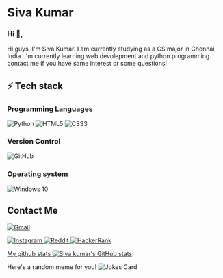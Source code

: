 # Siva Kumar  

### Hi 👋,

Hi guys, I'm Siva Kumar. I am currently studying as a CS major in Chennai, India. I'm currently learning web devolepment and python programming. contact me if you have same interest or some questions!

## ⚡ Tech stack

### Programming Languages

<img alt="Python" src="https://img.shields.io/badge/python%20-%2314354C.svg?&style=for-the-badge&logo=python&logoColor=white"/>
<img alt="HTML5" src="https://img.shields.io/badge/html5%20-%23E34F26.svg?&style=for-the-badge&logo=html5&logoColor=white"/>
<img alt="CSS3" src="https://img.shields.io/badge/css3%20-%231572B6.svg?&style=for-the-badge&logo=css3&logoColor=white"/>

### Version Control

<img alt="GitHub" src="https://img.shields.io/badge/github%20-%23121011.svg?&style=for-the-badge&logo=github&logoColor=white"/>

### Operating system

<img alt="Windows 10" src="https://img.shields.io/badge/Windows-0078D6?style=for-the-badge&logo=windows&logoColor=white" />

## Contact Me 

<a href="mailto:tvsivakumar001@gmail.com"><img alt="Gmail" src="https://img.shields.io/badge/Gmail-D14836?style=for-the-badge&logo=gmail&logoColor=white" />

<img alt="Instagram" src="https://img.shields.io/badge/<handle>%20-%23E4405F.svg?&style=for-the-badge&logo=Instagram&logoColor=white"/>

<img alt="Reddit" src="https://img.shields.io/badge/Reddit%20-%23FF4500.svg?&style=for-the-badge&logo=Reddit&logoColor=white"/>

<img alt="HackerRank" src="https://img.shields.io/badge/-Hackerrank-2EC866?style=for-the-badge&logo=HackerRank&logoColor=white"/>

My github stats
[![Siva kumar's GitHub stats](https://github-readme-stats.vercel.app/api?username=Sivakumar001)](https://github.com/Sivakumar001/github-readme-stats)

Here's a random meme for you!
![Jokes Card](https://readme-jokes.vercel.app/api)